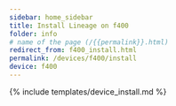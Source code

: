 ```yaml
---
sidebar: home_sidebar
title: Install Lineage on f400
folder: info
# name of the page (/{{permalink}}.html)
redirect_from: f400_install.html
permalink: /devices/f400/install
device: f400
---
```

{% include templates/device_install.md %}
